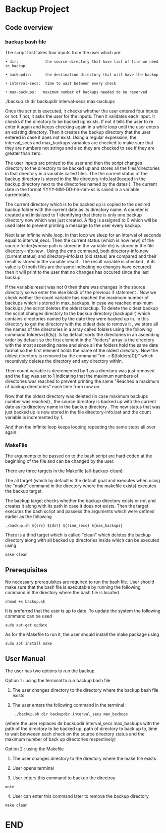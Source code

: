 # Backup Project



## Code overview





### backup bash file



The script first takes four inputs from the user which are 

	• dir:            the source directory that have list of file we need to backup.

	• backupdir:      the destination directory that will have the backup

	• interval-secs:  time to wait between every check

	• max-backups:   maximum number of backups needed to be reserved



./backup.sh dir backupdir interval-secs max-backups



Once the script is executed, it checks whether the user entered four inputs or not.If not, it asks the user for the inputs. Then it validates each input. It checks if the directory to be backed up exists. If not it tells the user to re enter it again and keeps checking again in a while loop until the user enters an existing directory. Then it creates the backup directory that the user entered in case it does not exist. Using a regular expression, the interval_secs and max_backups variables are checked to make sure that they are numbers not strings and also they are checked to see if they are greater than zero.



The user inputs are printed to the user and then the script changes directory to the directory to be backed up and stores all the files/directories in that directory in a variable called files. The the current status of the backup directory is stored in the file directory-info.last(located in the backup directory next to the directories named by the dates ). The current date in the format YYYY-MM-DD-hh-mm-ss is saved in a variable  currentdate.



The current directory which is to be backed up is copied to the desired backup folder with the current date as its directory name. A counter is created and initialized to 1 identifying that there is only one backup directory now which was just created. A flag is assigned to 0 which will be used later to prevent printing a message to the user every backup.



Next is an infinite while loop. In that loop we sleep for an interval of seconds equal to interval_secs. Then the current status (which is now new) of the source folder(whose path is stored in the variable dir) is stored in the file directory-info.new . Using the cmp command, both directory-info.new (current status) and directory-info.last (old status) are compared and their result is stored in the variable result . The result variable is checked , if its value is 0 (both files are the same indicating no changes have occured) then it will print to the user that no changes has occured since the last backup.



If the variable result was not 0 then there was changes in the source directory so we enter the else block of the previous if statement . Now we check wether the count variable has reached the maximum number of backups which is stored in max_backups. In case we reached maximum backups ,the script deletes the oldest backup. To delete the oldest backup the script changes directory to the backup directory (backupdir) which contains directories named by the date they were backed up in. In this directory to get the directory with the oldest date to remove it , we store all the names of the directories in a array called folders using the following command folders=($(ls)). ls by default sorts the directories in an ascending order by default so the first element in the "folders" array is the directory with the most ascending name and since all the folders hold the same date format so the first element holds the name of the oldest directory. Now the oldest directory is removed by the command "rm -r ${folders[0]}" which recursively deletes the directory and any directory within.



Then count variable is decremented by 1 as a directory was just removed and the flag was set to 1 indicating that the maximum numbers of directories was reached to prevent printing the same "Reached a maximum of backup directories" each time from now on.



Now that the oldest directory was deleted (in case maximum backups number was reached) , the source directory is backed up with the current date as its directory name in the backup directory . The new status that was just backed up is now stored in the file directory-info.last and the count variable is incremented by 1.



And then the infinite loop keeps looping repeating the same steps all over again







### MakeFile



The arguments to be passed on to the bash script are hard coded at the beginning of the file and can be changed by the user.



There are three targets in the Makefile (all-backup-clean)



The all target (which by default is the default goal and  executes when using the "make" command in the directory where the makefile exists) executes the backup target.



The backup target checks whether the backup directory exists or not and creates it along with its path in case it does not exists. Then the target executes the bash script and passess the arguments which were defined earlier as the following 

```
./backup.sh ${src} ${dst} ${time_secs} ${max_backups}
```



There is a third target which is called "clean" which deletes the backup directory along with all backed up directories inside which can be executed using

```
make clean
```







## Prerequisites



No necessary prerequisites are required to run the bash file. User should make sure that the bash file is executable by running the following command in the directory where the bash file is located

```
chmod +x backup.sh
```



 It is preferred that the user is up to date. To update the system the following command can be used

```
sudo apt-get update
```



As for the Makefile to run it, the user should install the make package using

```
sudo apt install make
```



## User Manual



The user has two options to run the backup.



Option 1 : using the terminal to run backup bash file

1. The user changes directory to the directory where the backup bash file exists

	  
2. The user enters the following command in the terminal :

	  	./backup.sh dir backupdir interval_secs max_backups
(where the user replaces dir backupdir interval_secs max_backups with the path of the directory to be backed up, path of directory to back up to, time to wait betweeen each check on the source directory status and the maximum number of back up directories respectively)



	  

Option 2 : using the Makefile

1. The user changes directory to the directory where the make file exists

2. User opens terminal

3. User enters this command  to backup the directroy
```
make
```
4. User can enter this command later to remove the backup directory
```
make clean
```

		  

	   





# END
